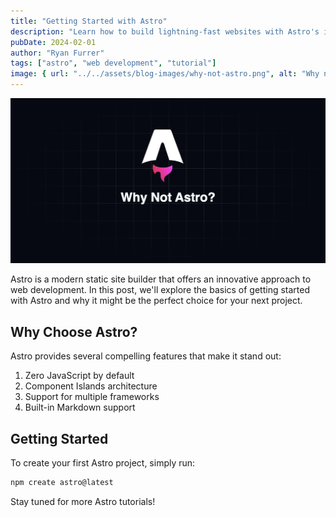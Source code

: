 ```yaml
---
title: "Getting Started with Astro"
description: "Learn how to build lightning-fast websites with Astro's innovative multi-page approach."
pubDate: 2024-02-01
author: "Ryan Furrer"
tags: ["astro", "web development", "tutorial"]
image: { url: "../../assets/blog-images/why-not-astro.png", alt: "Why not Astro?" }
---
```


![Why Not Astro?](../../assets/blog-images/why-not-astro.png)

Astro is a modern static site builder that offers an innovative approach to web development. In this post, we'll explore the basics of getting started with Astro and why it might be the perfect choice for your next project.

## Why Choose Astro?

Astro provides several compelling features that make it stand out:

1. Zero JavaScript by default
2. Component Islands architecture
3. Support for multiple frameworks
4. Built-in Markdown support

## Getting Started

To create your first Astro project, simply run:

```bash
npm create astro@latest
```

Stay tuned for more Astro tutorials!
